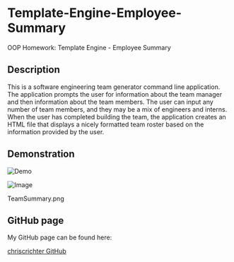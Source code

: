 # Template-Engine-Employee-Summary
OOP Homework: Template Engine - Employee Summary

## Description

This is a software engineering team generator command line application. The application prompts the user for information about the team manager and then information about the team members. The user can input any number of team members, and they may be a mix of engineers and interns. When the user has completed building the team, the application creates an HTML file that displays a nicely formatted team roster based on the information provided by the user. 

## Demonstration

![Demo](https://raw.githubusercontent.com/chriscrichter//Users/chrisrichter/Template-Engine-Employee-Summary/assets/master/assets/TeamSummary.gif)

![Image](https://raw.githubusercontent.com/chriscrichter//Users/chrisrichter/Template-Engine-Employee-Summary/assets/master/assets/TeamSummary.png)

TeamSummary.png
## GitHub page

My GitHub page can be found here:

[chriscrichter GitHub](https://github.com/chriscrichter)
